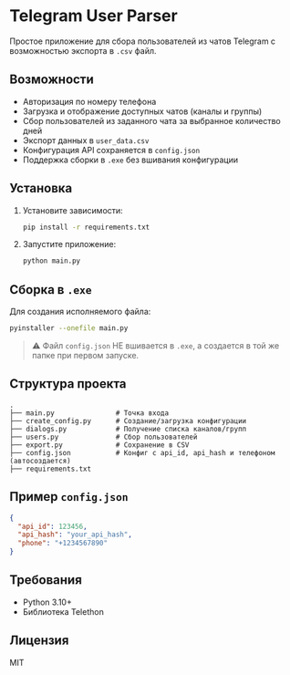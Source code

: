 # Telegram User Parser

Простое приложение для сбора пользователей из чатов Telegram с возможностью экспорта в `.csv` файл.

## Возможности

- Авторизация по номеру телефона
- Загрузка и отображение доступных чатов (каналы и группы)
- Сбор пользователей из заданного чата за выбранное количество дней
- Экспорт данных в `user_data.csv`
- Конфигурация API сохраняется в `config.json`
- Поддержка сборки в `.exe` без вшивания конфигурации

## Установка

1. Установите зависимости:
   ```bash
   pip install -r requirements.txt
   ```

2. Запустите приложение:
   ```bash
   python main.py
   ```

## Сборка в `.exe`

Для создания исполняемого файла:

```bash
pyinstaller --onefile main.py
```

> ⚠️ Файл `config.json` НЕ вшивается в `.exe`, а создается в той же папке при первом запуске.

## Структура проекта

```
.
├── main.py               # Точка входа
├── create_config.py      # Создание/загрузка конфигурации
├── dialogs.py            # Получение списка каналов/групп
├── users.py              # Сбор пользователей
├── export.py             # Сохранение в CSV
├── config.json           # Конфиг с api_id, api_hash и телефоном (автосоздается)
├── requirements.txt
```

## Пример `config.json`

```json
{
  "api_id": 123456,
  "api_hash": "your_api_hash",
  "phone": "+1234567890"
}
```

## Требования

- Python 3.10+
- Библиотека Telethon

## Лицензия

MIT